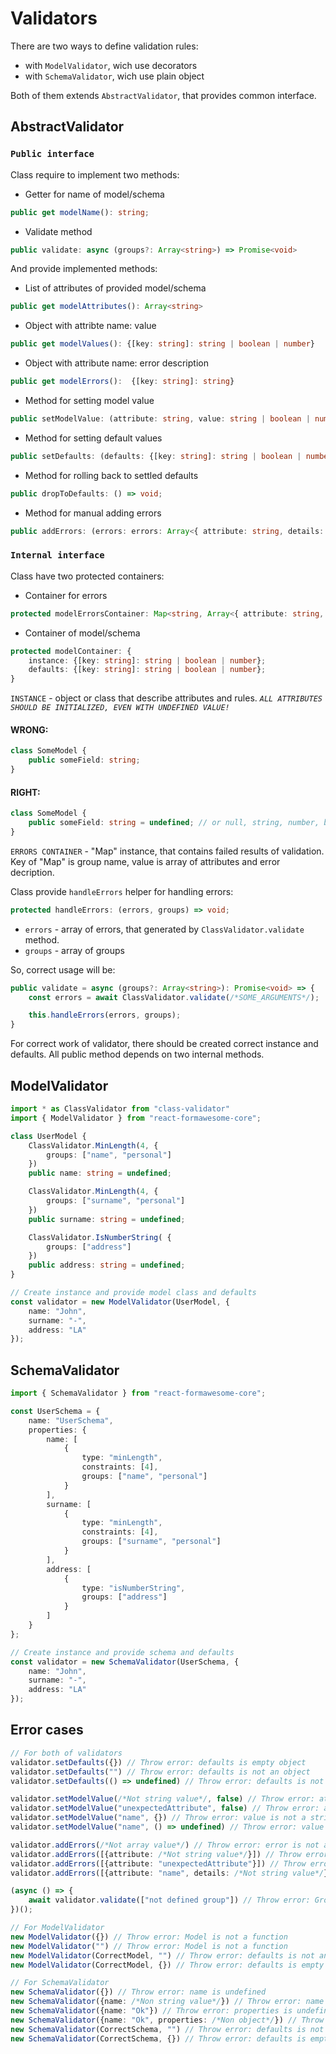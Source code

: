 # Validators

There are two ways to define validation rules:
 - with `ModelValidator`, wich use decorators
 - with `SchemaValidator`, wich use plain object

Both of them extends `AbstractValidator`, that provides common interface.

## AbstractValidator

### `Public interface`

Class require to implement two methods:
 - Getter for name of model/schema
```ts
public get modelName(): string;
```
 - Validate method
```ts
public validate: async (groups?: Array<string>) => Promise<void>
```

And provide implemented methods:
 - List of attributes of provided model/schema
```ts
public get modelAttributes(): Array<string>
```
 - Object with attribte name: value
```ts
public get modelValues(): {[key: string]: string | boolean | number}
```
 - Object with attribute name: error description
 ```ts
 public get modelErrors():  {[key: string]: string}
 ```
 - Method for setting model value
```ts
public setModelValue: (attribute: string, value: string | boolean | number) => void;
```
 - Method for setting default values
```ts
public setDefaults: (defaults: {[key: string]: string | boolean | number}) => void;
```
 - Method for rolling back to settled defaults
```ts
public dropToDefaults: () => void;
```
 - Method for manual adding errors
 ```ts
 public addErrors: (errors: errors: Array<{ attribute: string, details: string }>) => void;
 ```

### `Internal interface`

Class have two protected containers:
 - Container for errors
```ts
protected modelErrorsContainer: Map<string, Array<{ attribute: string, details: string }>>
```
 - Container of model/schema
```ts
protected modelContainer: {
    instance: {[key: string]: string | boolean | number};
    defaults: {[key: string]: string | boolean | number};
}
```

`INSTANCE` - object or class that describe attributes and rules.
*`ALL ATTRIBUTES SHOULD BE INITIALIZED, EVEN WITH UNDEFINED VALUE!`*

#### WRONG:
```ts
class SomeModel {
    public someField: string;
}
```

#### RIGHT:
```ts
class SomeModel {
    public someField: string = undefined; // or null, string, number, boolean.
}
```

`ERRORS CONTAINER` - "Map" instance, that contains failed results of validation. Key of "Map" is group name, value is array of attributes and error decription.

Class provide `handleErrors` helper for handling errors:
```ts
protected handleErrors: (errors, groups) => void;
```
 - `errors` - array of errors, that generated by `ClassValidator.validate` method.
 - `groups` - array of groups

So, correct usage will be:
```ts
public validate = async (groups?: Array<string>): Promise<void> => {
    const errors = await ClassValidator.validate(/*SOME_ARGUMENTS*/);

    this.handleErrors(errors, groups);
}
```

For correct work of validator, there should be created correct instance and defaults. All public method depends on two internal methods.




## ModelValidator

```ts
import * as ClassValidator from "class-validator"
import { ModelValidator } from "react-formawesome-core";

class UserModel {
    ClassValidator.MinLength(4, {
        groups: ["name", "personal"]
    })
    public name: string = undefined;

    ClassValidator.MinLength(4, {
        groups: ["surname", "personal"]
    })
    public surname: string = undefined;

    ClassValidator.IsNumberString( {
        groups: ["address"]
    })
    public address: string = undefined;
}

// Create instance and provide model class and defaults
const validator = new ModelValidator(UserModel, {
    name: "John",
    surname: "-",
    address: "LA"
});
```

## SchemaValidator

```ts
import { SchemaValidator } from "react-formawesome-core";

const UserSchema = {
    name: "UserSchema",
    properties: {
        name: [
            {
                type: "minLength",
                constraints: [4],
                groups: ["name", "personal"]
            }
        ],
        surname: [
            {
                type: "minLength",
                constraints: [4],
                groups: ["surname", "personal"]
            }
        ],
        address: [
            {
                type: "isNumberString",
                groups: ["address"]
            }
        ]
    }
};

// Create instance and provide schema and defaults
const validator = new SchemaValidator(UserSchema, {
    name: "John",
    surname: "-",
    address: "LA"
});
```

## Error cases
```ts
// For both of validators
validator.setDefaults({}) // Throw error: defaults is empty object
validator.setDefaults("") // Throw error: defaults is not an object
validator.setDefaults(() => undefined) // Throw error: defaults is not an object

validator.setModelValue(/*Not string value*/, false) // Throw error: attribute is not a string
validator.setModelValue("unexpectedAttribute", false) // Throw error: attribute is not exist in model/schema
validator.setModelValue("name", {}) // Throw error: value is not a string
validator.setModelValue("name", () => undefined) // Throw error: value is not a string

validator.addErrors(/*Not array value*/) // Throw error: error is not an array
validator.addErrors([{attribute: /*Not string value*/}]) // Throw error: attribute is not a string
validator.addErrors([{attribute: "unexpectedAttribute"}]) // Throw error: attribute is not exist in model/schema
validator.addErrors([{attribute: "name", details: /*Not string value*/}]) // Throw error: details is not a string

(async () => {
    await validator.validate(["not defined group"]) // Throw error: Group does not defined in model/schema
})();

// For ModelValidator
new ModelValidator({}) // Throw error: Model is not a function
new ModelValidator("") // Throw error: Model is not a function
new ModelValidator(CorrectModel, "") // Throw error: defaults is not an object
new ModelValidator(CorrectModel, {}) // Throw error: defaults is empty

// For SchemaValidator
new SchemaValidator({}) // Throw error: name is undefined
new SchemaValidator({name: /*Non string value*/}) // Throw error: name is not a string
new SchemaValidator({name: "Ok"}) // Throw error: properties is undefined
new SchemaValidator({name: "Ok", properties: /*Non object*/}) // Throw error: properties is not an object
new SchemaValidator(CorrectSchema, "") // Throw error: defaults is not an object
new SchemaValidator(CorrectSchema, {}) // Throw error: defaults is empty
```
